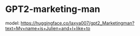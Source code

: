 # GPT2-marketing-man

model: https://huggingface.co/laxya007/gpt2_Marketingman?text=My+name+is+Julien+and+I+like+to